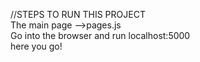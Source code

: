 //STEPS TO RUN THIS PROJECT
<br>
The main page -->pages.js
<br>
Go into the browser and run localhost:5000
<br>
here you go!
